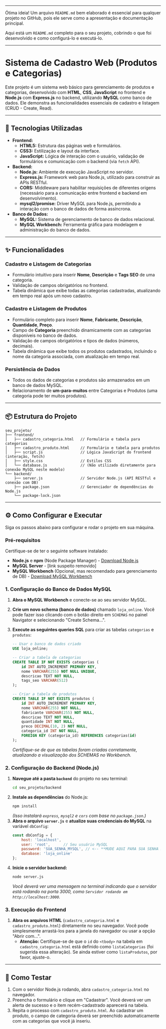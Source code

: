 -----

Ótima ideia\! Um arquivo `README.md` bem elaborado é essencial para qualquer projeto no GitHub, pois ele serve como a apresentação e documentação principal.

Aqui está um `README.md` completo para o seu projeto, cobrindo o que foi desenvolvido e como configurá-lo e executá-lo.

-----

# Sistema de Cadastro Web (Produtos e Categorias)

Este projeto é um sistema web básico para gerenciamento de produtos e categorias, desenvolvido com **HTML**, **CSS**, **JavaScript** no frontend e **Node.js** com **Express.js** no backend, utilizando **MySQL** como banco de dados. Ele demonstra as funcionalidades essenciais de cadastro e listagem (CRUD - Create, Read).

-----

## 🚀 Tecnologias Utilizadas

  * **Frontend:**
      * **HTML5:** Estrutura das páginas web e formulários.
      * **CSS3:** Estilização e layout da interface.
      * **JavaScript:** Lógica de interação com o usuário, validação de formulários e comunicação com o backend (via `fetch` API).
  * **Backend:**
      * **Node.js:** Ambiente de execução JavaScript no servidor.
      * **Express.js:** Framework web para Node.js, utilizado para construir as APIs RESTful.
      * **CORS:** Middleware para habilitar requisições de diferentes origens (necessário para a comunicação entre frontend e backend em desenvolvimento).
      * **mysql2/promise:** Driver MySQL para Node.js, permitindo a interação com o banco de dados de forma assíncrona.
  * **Banco de Dados:**
      * **MySQL:** Sistema de gerenciamento de banco de dados relacional.
      * **MySQL Workbench:** Ferramenta gráfica para modelagem e administração do banco de dados.

-----

## ✨ Funcionalidades

### Cadastro e Listagem de Categorias

  * Formulário intuitivo para inserir **Nome**, **Descrição** e **Tags SEO** de uma categoria.
  * Validação de campos obrigatórios no frontend.
  * Tabela dinâmica que exibe todas as categorias cadastradas, atualizando em tempo real após um novo cadastro.

### Cadastro e Listagem de Produtos

  * Formulário completo para inserir **Nome**, **Fabricante**, **Descrição**, **Quantidade**, **Preço**.
  * Campo de **Categoria** preenchido dinamicamente com as categorias disponíveis no banco de dados.
  * Validação de campos obrigatórios e tipos de dados (números, decimais).
  * Tabela dinâmica que exibe todos os produtos cadastrados, incluindo o nome da categoria associada, com atualização em tempo real.

### Persistência de Dados

  * Todos os dados de categorias e produtos são armazenados em um banco de dados MySQL.
  * Relacionamento de **um-para-muitos** entre Categorias e Produtos (uma categoria pode ter muitos produtos).

-----

## 📦 Estrutura do Projeto

```
seu_projeto/
├── frontend/
│   ├── cadastro_categoria.html   // Formulário e tabela para categorias
│   ├── cadastro_produto.html     // Formulário e tabela para produtos
│   ├── script.js                 // Lógica JavaScript do frontend (interação, fetch)
│   ├── style.css                 // Estilos CSS
│   └── database.js               // (Não utilizado diretamente para conexão MySQL neste modelo)
└── backend/
    ├── server.js                 // Servidor Node.js (API RESTful e conexão com DB)
    ├── package.json              // Gerenciador de dependências do Node.js
    └── package-lock.json
```

-----

## ⚙️ Como Configurar e Executar

Siga os passos abaixo para configurar e rodar o projeto em sua máquina.

### Pré-requisitos

Certifique-se de ter o seguinte software instalado:

  * **Node.js** e **npm** (Node Package Manager) - [Download Node.js](https://nodejs.org/en/download/)
  * **MySQL Server** - [link suspeito removido]
  * **MySQL Workbench** (Opcional, mas recomendado para gerenciamento de DB) - [Download MySQL Workbench](https://www.mysql.com/products/workbench/)

### 1\. Configuração do Banco de Dados MySQL

1.  **Abra o MySQL Workbench** e conecte-se ao seu servidor MySQL.

2.  **Crie um novo schema (banco de dados)** chamado `loja_online`. Você pode fazer isso clicando com o botão direito em `SCHEMAS` no painel Navigator e selecionando "Create Schema...".

3.  **Execute as seguintes queries SQL** para criar as tabelas `categorias` e `produtos`:

    ```sql
    -- Usar o banco de dados criado
    USE loja_online;

    -- Criar a tabela de categorias
    CREATE TABLE IF NOT EXISTS categorias (
        id INT AUTO_INCREMENT PRIMARY KEY,
        nome VARCHAR(255) NOT NULL UNIQUE,
        descricao TEXT NOT NULL,
        tags_seo VARCHAR(512)
    );

    -- Criar a tabela de produtos
    CREATE TABLE IF NOT EXISTS produtos (
        id INT AUTO_INCREMENT PRIMARY KEY,
        nome VARCHAR(255) NOT NULL,
        fabricante VARCHAR(255) NOT NULL,
        descricao TEXT NOT NULL,
        quantidade INT NOT NULL,
        preco DECIMAL(10, 2) NOT NULL,
        categoria_id INT NOT NULL,
        FOREIGN KEY (categoria_id) REFERENCES categorias(id)
    );
    ```

    *Certifique-se de que as tabelas foram criadas corretamente, atualizando a visualização dos SCHEMAS no Workbench.*

### 2\. Configuração do Backend (Node.js)

1.  **Navegue até a pasta `backend`** do projeto no seu terminal:
    ```bash
    cd seu_projeto/backend
    ```
2.  **Instale as dependências** do Node.js:
    ```bash
    npm install
    ```
    *(Isso instalará `express`, `mysql2` e `cors` com base no `package.json`.)*
3.  **Abra o arquivo `server.js`** e **atualize suas credenciais do MySQL** na variável `dbConfig`:
    ```javascript
    const dbConfig = {
        host: 'localhost',
        user: 'root',      // Seu usuário MySQL
        password: 'SUA_SENHA_MYSQL', // <-- **MUDE AQUI PARA SUA SENHA REAL DO MYSQL**
        database: 'loja_online'
    };
    ```
4.  **Inicie o servidor backend:**
    ```bash
    node server.js
    ```
    *Você deverá ver uma mensagem no terminal indicando que o servidor está rodando na porta 3000, como `Servidor rodando em http://localhost:3000`.*

### 3\. Execução do Frontend

1.  **Abra os arquivos HTML** (`cadastro_categoria.html` e `cadastro_produto.html`) diretamente no seu navegador. Você pode simplesmente arrastá-los para a janela do navegador ou usar a opção "Abrir com...".
      * **Atenção:** Certifique-se de que o `id` do `<tbody>` na tabela em `cadastro_categoria.html` está definido como `listaCategorias` (foi sugerida essa alteração). Se ainda estiver como `listaProdutos`, por favor, ajuste-o.

-----

## 🚀 Como Testar

1.  Com o servidor Node.js rodando, abra `cadastro_categoria.html` no navegador.
2.  Preencha o formulário e clique em "Cadastrar". Você deverá ver um alerta de sucesso e o item recém-cadastrado aparecerá na tabela.
3.  Repita o processo com `cadastro_produto.html`. Ao cadastrar um produto, o campo de categoria deverá ser preenchido automaticamente com as categorias que você já inseriu.
